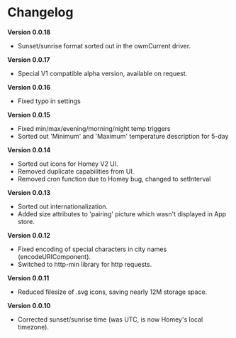 # Changelog

**Version 0.0.18**
- Sunset/sunrise format sorted out in the owmCurrent driver.

**Version 0.0.17**
- Special V1 compatible alpha version, available on request.

**Version 0.0.16**
- Fixed typo in settings

**Version 0.0.15**
- Fixed min/max/evening/morning/night temp triggers 
- Sorted out 'Minimum' and 'Maximum' temperature description for 5-day  

**Version 0.0.14**
- Sorted out icons for Homey V2 UI.
- Removed duplicate capabilities from UI.
- Removed cron function due to Homey bug, changed to setInterval

**Version 0.0.13**
- Sorted out internationalization.
- Added size attributes to 'pairing' picture which wasn't displayed in App store.

**Version 0.0.12**
- Fixed encoding of special characters in city names (encodeURIComponent).
- Switched to http-min library for http requests.

**Version 0.0.11**
- Reduced filesize of .svg icons, saving nearly 12M storage space.

**Version 0.0.10**
- Corrected sunset/sunrise time (was UTC, is now Homey's local timezone).

